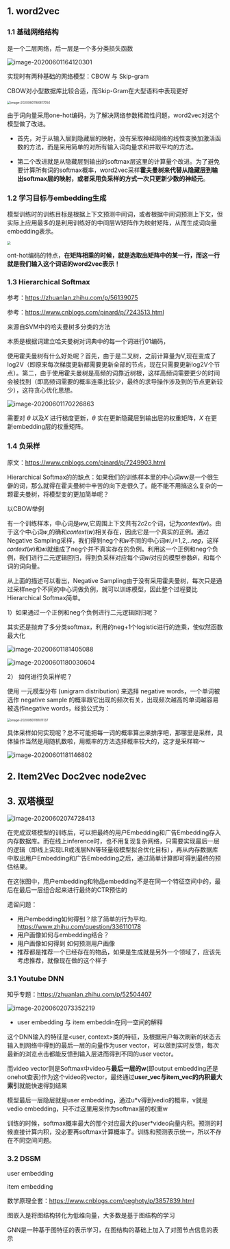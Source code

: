 ## 1. word2vec

### 1.1 基础网络结构

是一个二层网络，后一层是一个多分类损失函数

![image-20200601164120301](pictures/image-20200601164120301.png)

实现时有两种基础的网络模型：CBOW 与 Skip-gram

CBOW对小型数据库比较合适，而Skip-Gram在大型语料中表现更好

<img src="pictures/image-20200601164817054.png" alt="image-20200601164817054" style="zoom:50%;" />

由于词向量采用one-hot编码，为了解决网络参数稀疏性问题，word2vec对这个模型做了改进。

- 首先，对于从输入层到隐藏层的映射，没有采取神经网络的线性变换加激活函数的方法，而是采用简单的对所有输入词向量求和并取平均的方法。

- 第二个改进就是从隐藏层到输出的softmax层这里的计算量个改进。为了避免要计算所有词的softmax概率，word2vec采样**霍夫曼树来代替从隐藏层到输出softmax层的映射，或者采用负采样的方式一次只更新少数的神经元**。

### 1.2 学习目标与embedding生成

模型训练时的训练目标是根据上下文预测中间词，或者根据中间词预测上下文，但实际上应用最多的是利用训练好的中间层W矩阵作为映射矩阵，从而生成词向量embedding表示。

<img src="pictures/one-hot%E7%BC%96%E7%A0%81.png" style="zoom:50%;" />

ont-hot编码的特点，**在矩阵相乘的时候，就是选取出矩阵中的某一行，而这一行就是我们输入这个词语的word2vec表示！**

### 1.3 Hierarchical Softmax

参考：https://zhuanlan.zhihu.com/p/56139075

参考：https://www.cnblogs.com/pinard/p/7243513.html

来源自SVM中的哈夫曼树多分类的方法

本质是根据词建立哈夫曼树对词典中的每一个词进行01编码，

使用霍夫曼树有什么好处呢？首先，由于是二叉树，之前计算量为V,现在变成了log2V（即原来每次梯度更新都需要更新全部的节点，现在只需要更新log2V个节点）。第二，由于使用霍夫曼树是高频的词靠近树根，这样高频词需要更少的时间会被找到（即高频词需要的概率连乘比较少，最终的求导操作涉及到的节点更新较少），这符贪心优化思想。

![image-20200601170226863](pictures/image-20200601170226863.png)

需要对 $\theta$ 以及$X$ 进行梯度更新，$\theta$ 实在更新隐藏层到输出层的权重矩阵，$X$ 在更新embedding层的权重矩阵。

### 1.4 负采样

原文：https://www.cnblogs.com/pinard/p/7249903.html

Hierarchical Softmax的的缺点：如果我们的训练样本里的中心词𝑤w是一个很生僻的词，那么就得在霍夫曼树中辛苦的向下走很久了。能不能不用搞这么复杂的一颗霍夫曼树，将模型变的更加简单呢？

以CBOW举例

有一个训练样本，中心词是𝑤w,它周围上下文共有2𝑐2c个词，记为𝑐𝑜𝑛𝑡𝑒𝑥𝑡(𝑤)。由于这个中心词𝑤,的确和𝑐𝑜𝑛𝑡𝑒𝑥𝑡(𝑤)相关存在，因此它是一个真实的正例。通过Negative Sampling采样，我们得到neg个和𝑤不同的中心词𝑤𝑖,𝑖=1,2,..𝑛𝑒𝑔，这样𝑐𝑜𝑛𝑡𝑒𝑥𝑡(𝑤)和𝑤𝑖就组成了neg个并不真实存在的负例。利用这一个正例和neg个负例，我们进行二元逻辑回归，得到负采样对应每个词𝑤𝑖对应的模型参数𝜃𝑖，和每个词的词向量。

从上面的描述可以看出，Negative Sampling由于没有采用霍夫曼树，每次只是通过采样neg个不同的中心词做负例，就可以训练模型，因此整个过程要比Hierarchical Softmax简单。

1）如果通过一个正例和neg个负例进行二元逻辑回归呢？ 

其实还是抛弃了多分类softmax，利用的neg+1个logistic进行的连乘，使似然函数最大化

![image-20200601181405088](pictures/image-20200601181405088.png)

![image-20200601180030604](pictures/image-20200601180030604.png)

2） 如何进行负采样呢？

使用 一元模型分布 (unigram distribution) 来选择 negative words，一个单词被选作 negative sample 的概率跟它出现的频次有关，出现频次越高的单词越容易被选作negative words，经验公式为：

<img src="pictures/image-20200601181011137.png" alt="image-20200601181011137" style="zoom:50%;" />

具体采样如何实现呢？总不可能把每一词的概率算出来排序吧，那哪里是采样，具体操作当然是用随机数啦，用概率的方法选择概率较大的，这才是采样嘛～

![image-20200601181146802](pictures/image-20200601181146802.png)

## 2. Item2Vec Doc2vec node2vec

## 3. 双塔模型

![image-20200602074728413](pictures/image-20200602074728413.png)

​    在完成双塔模型的训练后，可以把最终的用户Embedding和广告Embedding存入内存数据库。而在线上inference时，也不用复现复杂网络，只需要实现最后一层的逻辑（即线上实现LR或浅层NN等轻量级模型拟合优化目标），再从内存数据库中取出用户Embedding和广告Embedding之后，通过简单计算即可得到最终的预估结果。

​    在这张图中，用户embedding和物品embedding不是在同一个特征空间中的，最后在最后一层组合起来进行最终的CTR预估的

遗留问题：

- 用户embedding如何得到？除了简单的行为平均. https://www.zhihu.com/question/336110178
- 用户画像如何与embedding结合？
- 用户画像如何得到 如何预测用户画像
- 推荐都是推荐一个已经存在的物品，如果是生成就是另外一个领域了，应该先考虑推荐，就像现在做的这个样子

### 3.1 Youtube DNN

知乎专题：https://zhuanlan.zhihu.com/p/52504407

![image-20200602073352219](pictures/image-20200602073352219.png)

- user embedding 与 item embeddin在同一空间的解释

这个DNN输入的特征是<user, context>类的特征，及根据用户每次刷新的状态去输入到网络中得到的最后一层的向量作为user vector，可以做到实时反馈，每次最新的浏览点击都能反馈到输入层进而得到不同的user vector。

而video vector则是Softmax中video与**最后一层的w**(即output embedding还是onehot查表)作为这个video的vector，最终通过**user_vec与item_vec的内积最大索引**就能快速得到结果

模型最后一层隐层就是user embedding，通过u*v得到vedio的概率，v就是vedio embedding，只不过这里用来作为softmax层的权重w

训练的时候，softmax概率最大的那个对应最大的user*video向量内积。预测的时候直接计算内积，没必要再softmax计算概率了。训练和预测表示统一，所以不存在不同空间问题。

### 3.2 DSSM



user embedding

item embedding



数学原理全套：https://www.cnblogs.com/peghoty/p/3857839.html

图嵌入是将图结构转化为低维向量，大多数是基于图结构的学习

GNN是一种基于图特征的表示学习，在图结构的基础上加入了对图节点信息的表示

